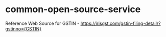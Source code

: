 # common-open-source-service


Reference Web Source for GSTIN - https://irisgst.com/gstin-filing-detail/?gstinno={GSTIN}

